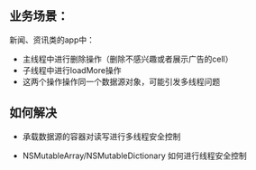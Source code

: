 ## 业务场景： 

新闻、资讯类的app中：

+ 主线程中进行删除操作（删除不感兴趣或者展示广告的cell）
+ 子线程中进行loadMore操作
+ 这两个操作操作同一个数据源对象，可能引发多线程问题

## 如何解决

+ 承载数据源的容器对读写进行多线程安全控制

+ NSMutableArray/NSMutableDictionary 如何进行线程安全控制


